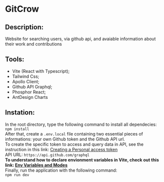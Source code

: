 # GitCrow

## Description:
Website for searching users, via github api, and avaiable information about their work and contributions 

## Tools:
* Vite (React with Typescript);
* Tailwind Css;
* Apollo Client;
* Github API Graphql;
* Phosphor React;
* AntDesign Charts

## Instation:
In the root directory, type the following command to install all dependecies:  
`npm install`  
After that, create a `.env.local` file containing two essential pieces of informations: your own Github token and the Github API url.    
To create the specific token to access and query data in API, see the instruction in this link: [Creating a Personal access token](https://docs.github.com/en/authentication/keeping-your-account-and-data-secure/creating-a-personal-access-token)  
API URL: `https://api.github.com/graphql`  
**To understand how to declare envionment variables in Vite, check out this link: [Env Variables and Modes](https://vitejs.dev/guide/env-and-mode.html)**  
Finally, run the application with the following command:  
`npm run dev`
